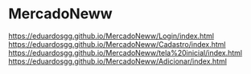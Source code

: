 # MercadoNeww
 https://eduardosgg.github.io/MercadoNeww/Login/index.html
 https://eduardosgg.github.io/MercadoNeww/Cadastro/index.html
 https://eduardosgg.github.io/MercadoNeww/tela%20inicial/index.html
 https://eduardosgg.github.io/MercadoNeww/Adicionar/index.html
 
 
 

